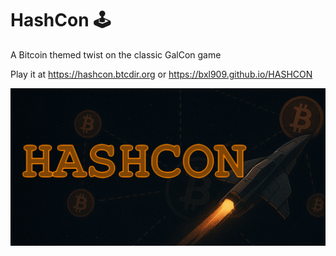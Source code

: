# HashCon 🕹️
A Bitcoin themed twist on the classic GalCon game

Play it at https://hashcon.btcdir.org
or https://bxl909.github.io/HASHCON

![test](https://github.com/BXL909/HashCon/blob/main/card.png?raw=true)
